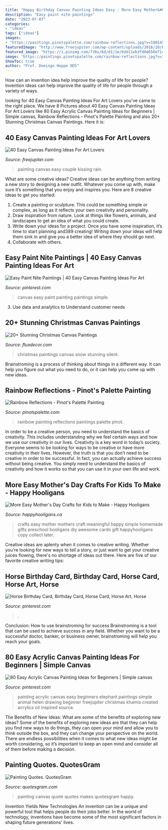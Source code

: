 ```yaml
---
title: "Happy Birthday Canvas Painting Ideas Easy : More Easy Mother&#039;s Day Crafts For Kids To Make"
description: "Easy paint nite paintings"
date: "2023-07-07"
categories:
- "ideas"
tags: ["ideas"]
images:
- "https://paintings.pinotspalette.com/rainbow-reflections.jpg?v=10014559"
featuredImage: "http://www.freejupiter.com/wp-content/uploads/2016/10/Easy-Canvas-Painting-Ideas-10.jpg"
featured_image: "https://i.pinimg.com/736x/6d/d1/1e/6dd11eb3fd0d650e7140ae9c2ac316fc--horse-birthday-card-birthday.jpg"
image: "https://paintings.pinotspalette.com/rainbow-reflections.jpg?v=10014559"
ShowToc: true
author: "Prof. Domingo Hoppe DDS"
---
```



How can an invention idea help improve the quality of life for people?
Invention ideas can help improve the quality of life for people through a variety of ways.

	

		
looking for 40 Easy Canvas Painting Ideas For Art Lovers you've came to the right place. We have 8 Pictures about 40 Easy Canvas Painting Ideas For Art Lovers like 80 Easy Acrylic Canvas Painting Ideas for Beginners | Simple canvas, Rainbow Reflections - Pinot&#039;s Palette Painting and also 20+ Stunning Christmas Canvas Paintings. Here it is:
		
    
## 40 Easy Canvas Painting Ideas For Art Lovers

<img loading=lazy src="http://www.freejupiter.com/wp-content/uploads/2016/10/Easy-Canvas-Painting-Ideas-10.jpg" onerror="this.onerror=null;this.src='https://tse2.mm.bing.net/th?id=OIP.xrrWS4eToBK7yNxF156iQQHaLt&amp;pid=15.1';" alt="40 Easy Canvas Painting Ideas For Art Lovers">

_Source: freejupiter.com_

>painting canvas easy couple kissing rain. 

	

What are some creative ideas?
Creative ideas can be anything from writing a new story to designing a new outfit. Whatever you come up with, make sure it’s something that you enjoy and inspires you. Here are 8 creative ideas to get you started: 
1) Create a painting or sculpture. This could be something simple or complex, as long as it reflects your own creativity and personality. 
2) Draw inspiration from nature. Look at things like flowers, animals, and landscapes to get an idea of what you could create. 
3) Write down your ideas for a project. Once you have some inspiration, it’s time to start planning and389 creating! Writing down your ideas will help them sink in and give you a better idea of where they should go next. 
4) Collaborate with others.

    
## Easy Paint Nite Paintings | 40 Easy Canvas Painting Ideas For Art

<img loading=lazy src="https://i.pinimg.com/736x/ab/0d/46/ab0d460c2522fd439d8519e91505227f.jpg" onerror="this.onerror=null;this.src='https://tse2.mm.bing.net/th?id=OIP.kiqhG3nhIJnsqTNH2iVxNAHaLt&amp;pid=15.1';" alt="Easy Paint Nite Paintings | 40 Easy Canvas Painting Ideas For Art">

_Source: pinterest.com_

>canvas easy paint painting paintings simple. 

	

3. Use data and analytics to Understand customer needs 

    
## 20+ Stunning Christmas Canvas Paintings

<img loading=lazy src="http://fluxdecor.com/wp-content/uploads/2016/12/christmas-canvas-paintings/4-christmas-canvas-paintings.jpg" onerror="this.onerror=null;this.src='https://tse3.mm.bing.net/th?id=OIP.zHBcYno4lPKcd8sLarLK8wHaJi&amp;pid=15.1';" alt="20+ Stunning Christmas Canvas Paintings">

_Source: fluxdecor.com_

>christmas paintings canvas snow stunning silent. 

	

Brainstroming is a process of thinking about things in a different way. It can help you figure out what you need to do, or it can help you come up with new ideas.

    
## Rainbow Reflections - Pinot&#039;s Palette Painting

<img loading=lazy src="https://paintings.pinotspalette.com/rainbow-reflections.jpg?v=10014559" onerror="this.onerror=null;this.src='https://tse2.mm.bing.net/th?id=OIP.Y307mA9f3K_ZkChq4HgFEQEZDe&amp;pid=15.1';" alt="Rainbow Reflections - Pinot&#039;s Palette Painting">

_Source: pinotspalette.com_

>rainbow painting reflections paintings palette pinot. 

	

In order to be a creative person, you need to understand the basics of creativity. This includes understanding why we feel certain ways and how we use our creativity in our lives.
Creativity is a key word in today’s society. Everyone seems to be looking for ways to be creative or have more creativity in their lives. However, the truth is that you don’t need to be creative in order to be successful. In fact, you can actually achieve success without being creative. You simply need to understand the basics of creativity and how it works so that you can use it in your own life and work.

    
## More Easy Mother&#039;s Day Crafts For Kids To Make - Happy Hooligans

<img loading=lazy src="https://happyhooligans.ca/wp-content/uploads/2016/04/Easy-awesome-Mothers-Day-crafts-for-kids-to-make-Happy-Hooligans-copy.jpg" onerror="this.onerror=null;this.src='https://tse3.mm.bing.net/th?id=OIP.cifP2ZhoLGaCX_NEiZv_NQHaLH&amp;pid=15.1';" alt="More Easy Mother&#039;s Day Crafts for Kids to Make - Happy Hooligans">

_Source: happyhooligans.ca_

>crafts easy mother mothers craft meaningful happy simple homemade gifts preschool hooligans diy awesome cards gift happyhooligans copy collect later. 

	

Creative ideas are aplenty when it comes to creative writing. Whether you're looking for new ways to tell a story, or just want to get your creative juices flowing, there's no shortage of ideas out there. Here are five of our favorite creative writing tips: 

    
## Horse Birthday Card, Birthday Card, Horse Card, Horse Art, Horse

<img loading=lazy src="https://i.pinimg.com/736x/6d/d1/1e/6dd11eb3fd0d650e7140ae9c2ac316fc--horse-birthday-card-birthday.jpg" onerror="this.onerror=null;this.src='https://tse4.mm.bing.net/th?id=OIP.30WaF8hTGbUgv2hNlgYd6wHaJ7&amp;pid=15.1';" alt="Horse Birthday Card, Birthday Card, Horse Card, Horse Art, Horse">

_Source: pinterest.com_

>. 

	

Conclusion: How to use brainstroming for success
Brainstroming is a tool that can be used to achieve success in any field. Whether you want to be a successful doctor, banker, or business owner, brainstroming will help you reach your goals.

    
## 80 Easy Acrylic Canvas Painting Ideas For Beginners | Simple Canvas

<img loading=lazy src="https://i.pinimg.com/736x/04/2b/18/042b18efa5d353488674d8701c800993.jpg" onerror="this.onerror=null;this.src='https://tse1.mm.bing.net/th?id=OIP.z0H103uf974Y1uSUOevpOwHaJ4&amp;pid=15.1';" alt="80 Easy Acrylic Canvas Painting Ideas for Beginners | Simple canvas">

_Source: pinterest.com_

>painting acrylic canvas easy beginners elephant paintings simple animal helen drawing beginner freejupiter christmas khamis created acrylics oil inspired source. 

	

The Benefits of New Ideas: What are some of the benefits of exploring new ideas?
Some of the benefits of exploring new ideas are that they can help you find new ways to do things, they can open your mind and allow you to think outside the box, and they can change your perspective on the world. There are endless possibilities when it comes to what new ideas might be worth considering, so it’s important to keep an open mind and consider all of them before making a decision.

    
## Painting Quotes. QuotesGram

<img loading=lazy src="http://img1.etsystatic.com/003/0/6876927/il_fullxfull.352573745_a8gr.jpg" onerror="this.onerror=null;this.src='https://tse2.mm.bing.net/th?id=OIP.PjE_5lO5iXBKh9Ixrd4bzQHaJ4&amp;pid=15.1';" alt="Painting Quotes. QuotesGram">

_Source: quotesgram.com_

>painting canvas quote quotes makes quotesgram happy. 

	

Invention Yields New Technologies
An invention can be a unique and powerful tool that helps people do their jobs better. In the world of technology, inventions have become some of the most significant factors in shaping future generations' lives.

